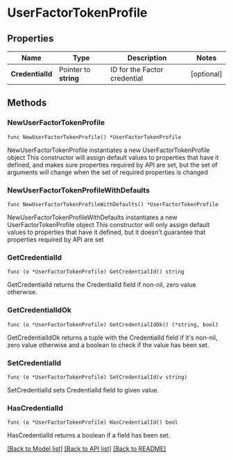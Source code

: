 # UserFactorTokenProfile

## Properties

Name | Type | Description | Notes
------------ | ------------- | ------------- | -------------
**CredentialId** | Pointer to **string** | ID for the Factor credential | [optional] 

## Methods

### NewUserFactorTokenProfile

`func NewUserFactorTokenProfile() *UserFactorTokenProfile`

NewUserFactorTokenProfile instantiates a new UserFactorTokenProfile object
This constructor will assign default values to properties that have it defined,
and makes sure properties required by API are set, but the set of arguments
will change when the set of required properties is changed

### NewUserFactorTokenProfileWithDefaults

`func NewUserFactorTokenProfileWithDefaults() *UserFactorTokenProfile`

NewUserFactorTokenProfileWithDefaults instantiates a new UserFactorTokenProfile object
This constructor will only assign default values to properties that have it defined,
but it doesn't guarantee that properties required by API are set

### GetCredentialId

`func (o *UserFactorTokenProfile) GetCredentialId() string`

GetCredentialId returns the CredentialId field if non-nil, zero value otherwise.

### GetCredentialIdOk

`func (o *UserFactorTokenProfile) GetCredentialIdOk() (*string, bool)`

GetCredentialIdOk returns a tuple with the CredentialId field if it's non-nil, zero value otherwise
and a boolean to check if the value has been set.

### SetCredentialId

`func (o *UserFactorTokenProfile) SetCredentialId(v string)`

SetCredentialId sets CredentialId field to given value.

### HasCredentialId

`func (o *UserFactorTokenProfile) HasCredentialId() bool`

HasCredentialId returns a boolean if a field has been set.


[[Back to Model list]](../README.md#documentation-for-models) [[Back to API list]](../README.md#documentation-for-api-endpoints) [[Back to README]](../README.md)


